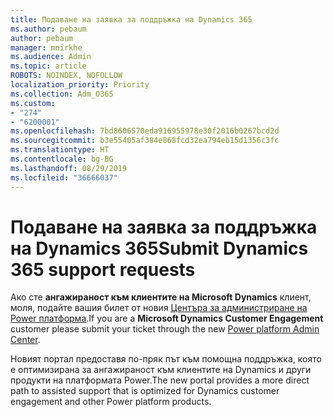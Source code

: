 ```yaml
---
title: Подаване на заявка за поддръжка на Dynamics 365
ms.author: pebaum
author: pebaum
manager: mnirkhe
ms.audience: Admin
ms.topic: article
ROBOTS: NOINDEX, NOFOLLOW
localization_priority: Priority
ms.collection: Adm_O365
ms.custom:
- "274"
- "6200001"
ms.openlocfilehash: 7bd8606570eda916955978e30f2016b0267bcd2d
ms.sourcegitcommit: b3e55405af384e868fcd32ea794eb15d1356c3fc
ms.translationtype: HT
ms.contentlocale: bg-BG
ms.lasthandoff: 08/29/2019
ms.locfileid: "36666037"
---
```

# <a name="submit-dynamics-365-support-requests"></a><span data-ttu-id="fa0da-102">Подаване на заявка за поддръжка на Dynamics 365</span><span class="sxs-lookup"><span data-stu-id="fa0da-102">Submit Dynamics 365 support requests</span></span>

<span data-ttu-id="fa0da-103">Ако сте **ангажираност към клиентите на Microsoft Dynamics** клиент, моля, подайте вашия билет от новия [Центъра за администриране на Power платформа](https://admin.powerplatform.microsoft.com/?ref=officemodern).</span><span class="sxs-lookup"><span data-stu-id="fa0da-103">If you are a **Microsoft Dynamics Customer Engagement** customer please submit your ticket through the new [Power platform Admin Center](https://admin.powerplatform.microsoft.com/?ref=officemodern).</span></span>
  
<span data-ttu-id="fa0da-104">Новият портал предоставя по-пряк път към помощна поддръжка, която е оптимизирана за ангажираност към клиентите на Dynamics и други продукти на платформата Power.</span><span class="sxs-lookup"><span data-stu-id="fa0da-104">The new portal provides a more direct path to assisted support that is optimized for Dynamics customer engagement and other Power platform products.</span></span>
  